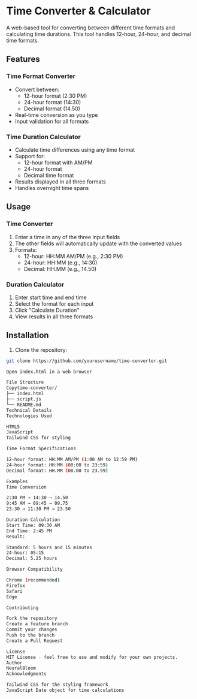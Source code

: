 # Time Converter & Calculator

A web-based tool for converting between different time formats and calculating time durations. This tool handles 12-hour, 24-hour, and decimal time formats.

## Features

### Time Format Converter
- Convert between:
  - 12-hour format (2:30 PM)
  - 24-hour format (14:30)
  - Decimal format (14.50)
- Real-time conversion as you type
- Input validation for all formats

### Time Duration Calculator
- Calculate time differences using any time format
- Support for:
  - 12-hour format with AM/PM
  - 24-hour format
  - Decimal time format
- Results displayed in all three formats
- Handles overnight time spans

## Usage

### Time Converter
1. Enter a time in any of the three input fields
2. The other fields will automatically update with the converted values
3. Formats:
   - 12-hour: HH:MM AM/PM (e.g., 2:30 PM)
   - 24-hour: HH:MM (e.g., 14:30)
   - Decimal: HH.MM (e.g., 14.50)

### Duration Calculator
1. Enter start time and end time
2. Select the format for each input
3. Click "Calculate Duration"
4. View results in all three formats

## Installation

1. Clone the repository:
```bash
git clone https://github.com/yourusername/time-converter.git

Open index.html in a web browser

File Structure
Copytime-converter/
├── index.html
├── script.js
└── README.md
Technical Details
Technologies Used

HTML5
JavaScript
Tailwind CSS for styling

Time Format Specifications

12-hour format: HH:MM AM/PM (1:00 AM to 12:59 PM)
24-hour format: HH:MM (00:00 to 23:59)
Decimal format: HH.MM (00.00 to 23.99)

Examples
Time Conversion

2:30 PM → 14:30 → 14.50
9:45 AM → 09:45 → 09.75
23:30 → 11:30 PM → 23.50

Duration Calculation
Start Time: 09:30 AM
End Time: 2:45 PM
Result:

Standard: 5 hours and 15 minutes
24-hour: 05:15
Decimal: 5.25 hours

Browser Compatibility

Chrome (recommended)
Firefox
Safari
Edge

Contributing

Fork the repository
Create a feature branch
Commit your changes
Push to the branch
Create a Pull Request

License
MIT License - feel free to use and modify for your own projects.
Author
NeuralBloom
Acknowledgments

Tailwind CSS for the styling framework
JavaScript Date object for time calculations
